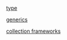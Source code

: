 [type](./types)

[generics](./generics/txt/generics.md)

[collection frameworks](./collection_frameworks)